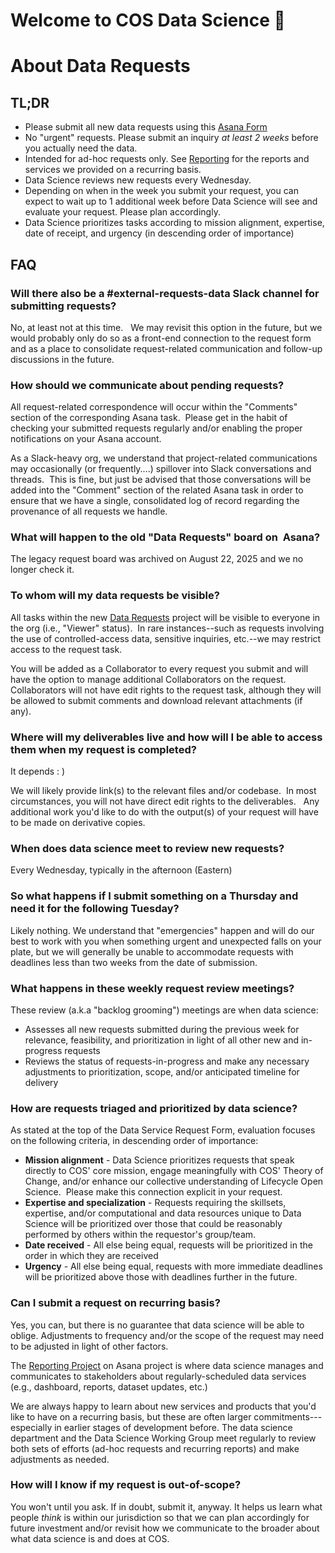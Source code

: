 # Welcome to COS Data Science 👋

# About Data Requests

## TL;DR
- Please submit all new data requests using this [Asana Form](https://form.asana.com/?k=ASlQaWxI4pbzgnr--u9goA&d=30849970456832)
- No "urgent" requests.  Please submit an inquiry *at least 2 weeks* before you actually need the data.
- Intended for ad-hoc requests only.  See [Reporting](https://app.asana.com/1/30849970456832/project/1210755604814083/list/1210775927949128) for the reports and services we provided on a recurring basis.
- Data Science reviews new requests every Wednesday.
- Depending on when in the week you submit your request, you can expect to wait up to 1 additional week before Data Science will see and evaluate your request.  Please plan accordingly.
- Data Science prioritizes tasks according to mission alignment, expertise, date of receipt, and urgency (in descending order of importance)

## FAQ

###  Will there also be a #external-requests-data Slack channel for submitting requests?
No, at least not at this time.   We may revisit this option in the future, but we would probably only do so as a front-end connection to the request form and as a place to consolidate request-related communication and follow-up discussions in the future.

### How should we communicate about pending requests?
All request-related correspondence will occur within the "Comments" section of the corresponding Asana task.  Please get in the habit of checking your submitted requests regularly and/or enabling the proper notifications on your Asana account.

As a Slack-heavy org, we understand that project-related communications may occasionally (or frequently....) spillover into Slack conversations and threads.  This is fine, but just be advised that those conversations will be added into the "Comment" section of the related Asana task in order to ensure that we have a single, consolidated log of record regarding the provenance of all requests we handle.

### What will happen to the old "Data Requests" board on  Asana?
The legacy request board was archived on August 22, 2025 and we no longer check it.

### To whom will my data requests be visible?
All tasks within the new [Data Requests](https://app.asana.com/1/30849970456832/project/1209048441067566/list/1210632739439319) project will be visible to everyone in the org (i.e., "Viewer" status).  In rare instances--such as requests involving the use of controlled-access data, sensitive inquiries, etc.--we may restrict access to the request task.

You will be added as a Collaborator to every request you submit and will have the option to manage additional Collaborators on the request.  Collaborators will not have edit rights to the request task, although they will be allowed to submit comments and download relevant attachments (if any).

### Where will my deliverables live and how will I be able to access them when my request is completed?
It depends  : )

We will likely provide link(s) to the relevant files and/or codebase.  In most circumstances, you will not have direct edit rights to the deliverables.   Any additional work you'd like to do with the output(s) of your request will have to be made on derivative copies.

### When does data science meet to review new requests?
Every Wednesday, typically in the afternoon (Eastern)

### So what happens if I submit something on a Thursday and need it for the following Tuesday?
Likely nothing.   We understand that "emergencies" happen and will do our best to work with you when something urgent and unexpected falls on your plate, but we will generally be unable to accommodate requests with deadlines less than two weeks from the date of submission.

### What happens in these weekly request review meetings?
These review (a.k.a "backlog grooming") meetings are when data science:

- Assesses all new requests submitted during the previous week for relevance, feasibility, and prioritization in light of all other new and in-progress requests
- Reviews the status of requests-in-progress and make any necessary adjustments to prioritization, scope, and/or anticipated timeline for delivery
  
### How are requests triaged and prioritized by data science?

As stated at the top of the Data Service Request Form, evaluation focuses on the following criteria, in descending order of importance:

- **Mission alignment** - Data Science prioritizes requests that speak directly to COS' core mission, engage meaningfully with COS' Theory of Change, and/or enhance our collective understanding of Lifecycle Open Science.  Please make this connection explicit in your request.
- **Expertise and specialization** - Requests requiring the skillsets, expertise, and/or computational and data resources unique to Data Science will be prioritized over those that could be reasonably performed by others within the requestor's group/team.
- **Date received** - All else being equal, requests will be prioritized in the order in which they are received
- **Urgency** - All else being equal, requests with more immediate deadlines will be prioritized above those with deadlines further in the future.

### Can I submit a request on recurring basis?
Yes, you can, but there is no guarantee that data science will be able to oblige.   Adjustments to frequency and/or the scope of the request may need to be adjusted in light of other factors.

The [Reporting Project](https://app.asana.com/1/30849970456832/project/1210755604814083/list/1210775927949128) on Asana project is where data science manages and communicates to stakeholders about regularly-scheduled data services (e.g., dashboard, reports, dataset updates, etc.)

We are always happy to learn about new services and products that you'd like to have on a recurring basis, but these are  often larger commitments---especially in earlier stages of development before.  The data science department and the Data Science Working Group meet regularly to review both sets of efforts (ad-hoc requests and recurring reports) and make adjustments as needed.

### How will I know if my request is out-of-scope?
You won't until you ask.   If in doubt, submit it, anyway.   It helps us learn what people *think*  is within our jurisdiction so that we can plan accordingly for future investment and/or revisit how we communicate to the broader about what data science is and does at COS.
